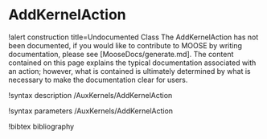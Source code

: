 <!-- MOOSE Documentation Stub: Remove this when content is added. -->

# AddKernelAction

!alert construction title=Undocumented Class
The AddKernelAction has not been documented, if you would like to contribute to MOOSE by writing
documentation, please see [MooseDocs/generate.md]. The content contained on this page explains the typical
documentation associated with an action; however, what is contained is ultimately determined by what
is necessary to make the documentation clear for users.

!syntax description /AuxKernels/AddKernelAction

!syntax parameters /AuxKernels/AddKernelAction

!bibtex bibliography
